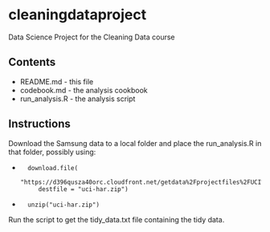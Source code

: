 # cleaningdataproject
Data Science Project for the Cleaning Data course

## Contents
* README.md - this file
* codebook.md - the analysis cookbook
* run_analysis.R - the analysis script

## Instructions
Download the Samsung data to a local folder and place the run_analysis.R in
	that folder, possibly using:
*	    download.file(
           "https://d396qusza40orc.cloudfront.net/getdata%2Fprojectfiles%2FUCI%20HAR%20Dataset.zip",
           destfile = "uci-har.zip")
*       unzip("uci-har.zip")

Run the script to get the tidy_data.txt file containing the tidy data.